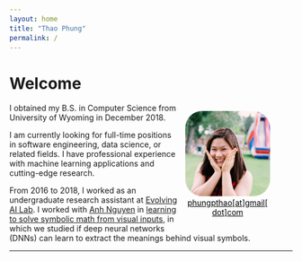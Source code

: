 ```yaml
---
layout: home
title: "Thao Phung"
permalink: /
---
```


# Welcome
<figure class="image" style="float:right; width:30%; margin-left:10pt">
<img style="border-radius:20%;" src="files/avatar.jpg">
<figcaption style="text-align:center;"><a href="mailto:phungpthao@gmail.com" style="color:black;">phungpthao[at]gmail[dot]com</a></figcaption>
</figure>

I obtained my B.S. in Computer Science from University of Wyoming in December 2018. 

I am currently looking for full-time positions in software engineering, data science, or related fields. I have professional experience with machine learning applications and cutting-edge research.

From 2016 to 2018, I worked as an undergraduate research assistant at [Evolving AI Lab][lab]. I worked with [Anh Nguyen][anh] in [learning to solve symbolic math from visual inputs][project], in which we studied if deep neural networks (DNNs) can learn to extract the meanings behind visual symbols.


<!--Contact: phungpthao[at]gmail[dot]com-->



---
[lab]: http://www.evolvingai.org/
[anh]: http://anhnguyen.me/research/
[project]: https://www.thaophung.com/projects/
